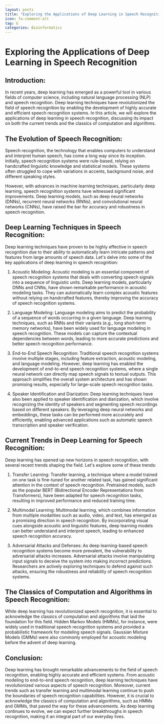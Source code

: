 ```yaml
---
layout: posts
title: "Exploring the Applications of Deep Learning in Speech Recognition"
icon: fa-comment-alt
tag: G    
categories: Bioinformatics
---
```



# Exploring the Applications of Deep Learning in Speech Recognition

## Introduction:
In recent years, deep learning has emerged as a powerful tool in various fields of computer science, including natural language processing (NLP) and speech recognition. Deep learning techniques have revolutionized the field of speech recognition by enabling the development of highly accurate and efficient speech recognition systems. In this article, we will explore the applications of deep learning in speech recognition, discussing its impact on both the current trends and the classics of computation and algorithms.

## The Evolution of Speech Recognition:
Speech recognition, the technology that enables computers to understand and interpret human speech, has come a long way since its inception. Initially, speech recognition systems were rule-based, relying on handcrafted linguistic knowledge and statistical models. These systems often struggled to cope with variations in accents, background noise, and different speaking styles.

However, with advances in machine learning techniques, particularly deep learning, speech recognition systems have witnessed significant improvements. Deep learning models, such as deep neural networks (DNNs), recurrent neural networks (RNNs), and convolutional neural networks (CNNs), have raised the bar for accuracy and robustness in speech recognition.

## Deep Learning Techniques in Speech Recognition:
Deep learning techniques have proven to be highly effective in speech recognition due to their ability to automatically learn intricate patterns and features from large amounts of speech data. Let's delve into some of the key applications of deep learning in speech recognition:

1. Acoustic Modeling:
Acoustic modeling is an essential component of speech recognition systems that deals with converting speech signals into a sequence of linguistic units. Deep learning models, particularly DNNs and CNNs, have shown remarkable performance in acoustic modeling tasks. They can automatically learn complex acoustic features without relying on handcrafted features, thereby improving the accuracy of speech recognition systems.

2. Language Modeling:
Language modeling aims to predict the probability of a sequence of words occurring in a given language. Deep learning techniques, such as RNNs and their variants (e.g., long short-term memory networks), have been widely used for language modeling in speech recognition. These models can capture the contextual dependencies between words, leading to more accurate predictions and better speech recognition performance.

3. End-to-End Speech Recognition:
Traditional speech recognition systems involve multiple stages, including feature extraction, acoustic modeling, and language modeling. However, deep learning has enabled the development of end-to-end speech recognition systems, where a single neural network can directly map speech signals to textual outputs. This approach simplifies the overall system architecture and has shown promising results, especially for large-scale speech recognition tasks.

4. Speaker Identification and Diarization:
Deep learning techniques have also been applied to speaker identification and diarization, which involve recognizing the identity of speakers and segmenting speech recordings based on different speakers. By leveraging deep neural networks and embeddings, these tasks can be performed more accurately and efficiently, enabling advanced applications such as automatic speech transcription and speaker verification.

## Current Trends in Deep Learning for Speech Recognition:
Deep learning has opened up new horizons in speech recognition, with several recent trends shaping the field. Let's explore some of these trends:

1. Transfer Learning:
Transfer learning, a technique where a model trained on one task is fine-tuned for another related task, has gained significant attention in the context of speech recognition. Pretrained models, such as the popular BERT (Bidirectional Encoder Representations from Transformers), have been adapted for speech recognition tasks, resulting in improved performance and reduced training time.

2. Multimodal Learning:
Multimodal learning, which combines information from multiple modalities such as audio, video, and text, has emerged as a promising direction in speech recognition. By incorporating visual cues alongside acoustic and linguistic features, deep learning models can better understand and interpret speech, leading to enhanced speech recognition accuracy.

3. Adversarial Attacks and Defenses:
As deep learning-based speech recognition systems become more prevalent, the vulnerability to adversarial attacks increases. Adversarial attacks involve manipulating input signals to deceive the system into making incorrect predictions. Researchers are actively exploring techniques to defend against such attacks, ensuring the robustness and reliability of speech recognition systems.

## The Classics of Computation and Algorithms in Speech Recognition:
While deep learning has revolutionized speech recognition, it is essential to acknowledge the classics of computation and algorithms that laid the foundation for this field. Hidden Markov Models (HMMs), for instance, were widely used in traditional speech recognition systems and provided a probabilistic framework for modeling speech signals. Gaussian Mixture Models (GMMs) were also commonly employed for acoustic modeling before the advent of deep learning.

## Conclusion:
Deep learning has brought remarkable advancements to the field of speech recognition, enabling highly accurate and efficient systems. From acoustic modeling to end-to-end speech recognition, deep learning techniques have revolutionized various aspects of speech recognition. Moreover, current trends such as transfer learning and multimodal learning continue to push the boundaries of speech recognition capabilities. However, it is crucial to acknowledge the classics of computation and algorithms, such as HMMs and GMMs, that paved the way for these advancements. As deep learning continues to evolve, we can expect further breakthroughs in speech recognition, making it an integral part of our everyday lives.